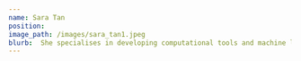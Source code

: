 ```yaml
---
name: Sara Tan
position: 
image_path: /images/sara_tan1.jpeg
blurb:  She specialises in developing computational tools and machine learning algorithms for quantitative image and data analysis in biomedical research. Sara holds a PhD in Biomedical Science from the University of Sheffield, UK, and an MSc in Biomedical Engineering from RWTH Aachen University, Germany.
---
```

